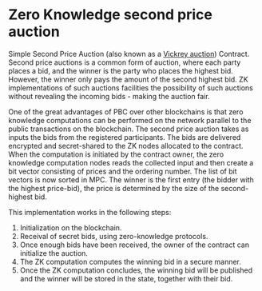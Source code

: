 # Zero Knowledge second price auction

Simple Second Price Auction (also known as a [Vickrey auction](https://en.wikipedia.org/wiki/Vickrey_auction)) Contract.
Second price auctions is a common form of auction, where each party places a bid, and the
winner is the party who places the highest bid. However, the winner only pays the amount of the
second highest bid. ZK implementations of such auctions facilities the possibility of such
auctions without revealing the incoming bids - making the auction fair.

One of the great advantages of PBC over other blockchains is that zero knowledge computations can be performed on the network parallel to the public transactions on the blockchain. The second price auction takes as inputs the bids from the registered participants. The bids are delivered encrypted and secret-shared to the ZK nodes allocated to the contract. When the computation is initiated by the contract owner, the zero knowledge computation nodes reads the collected input and then create a bit vector consisting of prices and the ordering number. The list of bit vectors is now sorted in MPC. The winner is the first entry (the bidder with the highest price-bid), the price is determined by the size of the second-highest bid.

This implementation works in the following steps:
1. Initialization on the blockchain.
2. Receival of secret bids, using zero-knowledge protocols.
3. Once enough bids have been received, the owner of the contract can initialize the auction.
4. The ZK computation computes the winning bid in a secure manner.
5. Once the ZK computation concludes, the winning bid will be published and the winner will be
   stored in the state, together with their bid.
